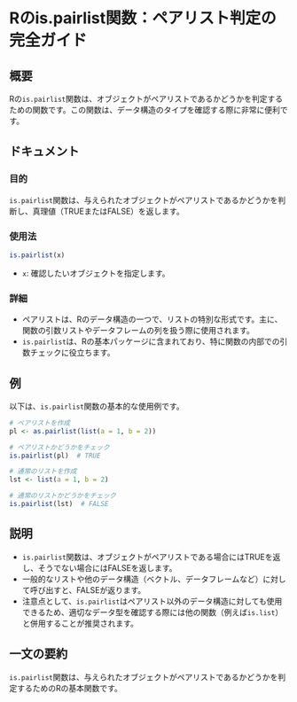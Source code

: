 <!--
Meta Description: # Rのis.pairlist関数：ペアリスト判定の完全ガイド ## 概要 Rの`is.pairlist`関数は、オブジェクトがペアリストであるかどうかを判定するための関数です。この関数は、データ構造のタイプを確認する際に非常に便利です。 ## ドキュメント ### 目的 `is.pairlist`...
Meta Keywords: pairlist, 関数は, list, lst, rのis
-->

# Rのis.pairlist関数：ペアリスト判定の完全ガイド

## 概要
Rの`is.pairlist`関数は、オブジェクトがペアリストであるかどうかを判定するための関数です。この関数は、データ構造のタイプを確認する際に非常に便利です。

## ドキュメント
### 目的
`is.pairlist`関数は、与えられたオブジェクトがペアリストであるかどうかを判断し、真理値（TRUEまたはFALSE）を返します。

### 使用法
```R
is.pairlist(x)
```
- `x`: 確認したいオブジェクトを指定します。

### 詳細
- ペアリストは、Rのデータ構造の一つで、リストの特別な形式です。主に、関数の引数リストやデータフレームの列を扱う際に使用されます。
- `is.pairlist`は、Rの基本パッケージに含まれており、特に関数の内部での引数チェックに役立ちます。

## 例
以下は、`is.pairlist`関数の基本的な使用例です。

```R
# ペアリストを作成
pl <- as.pairlist(list(a = 1, b = 2))

# ペアリストかどうかをチェック
is.pairlist(pl)  # TRUE

# 通常のリストを作成
lst <- list(a = 1, b = 2)

# 通常のリストかどうかをチェック
is.pairlist(lst)  # FALSE
```

## 説明
- `is.pairlist`関数は、オブジェクトがペアリストである場合にはTRUEを返し、そうでない場合にはFALSEを返します。
- 一般的なリストや他のデータ構造（ベクトル、データフレームなど）に対して呼び出すと、FALSEが返ります。
- 注意点として、`is.pairlist`はペアリスト以外のデータ構造に対しても使用できるため、適切なデータ型を確認する際には他の関数（例えば`is.list`）と併用することが推奨されます。

## 一文の要約
`is.pairlist`関数は、与えられたオブジェクトがペアリストであるかどうかを判定するためのRの基本関数です。